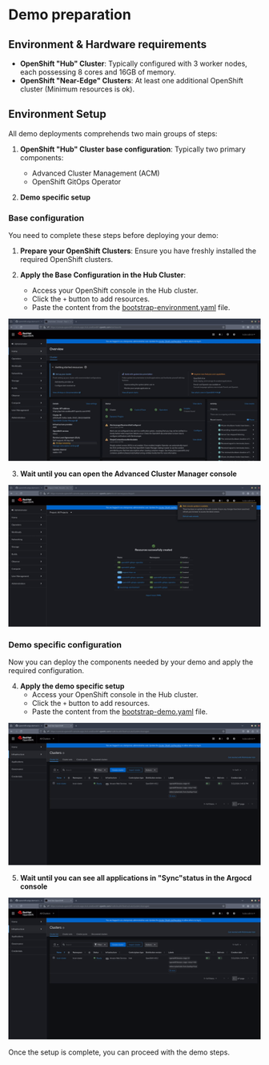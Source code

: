 # Demo preparation

## Environment & Hardware requirements 

* **OpenShift "Hub" Cluster**: Typically configured with 3 worker nodes, each possessing 8 cores and 16GB of memory.
* **OpenShift "Near-Edge" Clusters**: At least one additional OpenShift cluster (Minimum resources is ok). 

## Environment Setup

All demo deployments comprehends two main groups of steps:

1. **OpenShift "Hub" Cluster base configuration**: Typically two primary components:
   - Advanced Cluster Management (ACM)
   - OpenShift GitOps Operator

2. **Demo specific setup**

### Base configuration

You need to complete these steps before deploying your demo:

1. **Prepare your OpenShift Clusters**: Ensure you have freshly installed the required OpenShift clusters.

2. **Apply the Base Configuration in the Hub Cluster**:
   - Access your OpenShift console in the Hub cluster.
   - Click the `+` button to add resources.
   - Paste the content from the [bootstrap-environment.yaml](../../bootstrap-environment/bootstrap-environment.yaml) file.

![](../../../doc/images/bootstrap-environment-deploy.gif)

3. **Wait until you can open the Advanced Cluster Manager console**

![](../../../doc/images/bootstrap-environment-wait.gif)


### Demo specific configuration

Now you can deploy the components needed by your demo and apply the required configuration.

4. **Apply the demo specific setup**
   - Access your OpenShift console in the Hub cluster.
   - Click the `+` button to add resources.
   - Paste the content from the [bootstrap-demo.yaml](bootstrap-demo/bootstrap-demo.yaml) file.

![](images/bootstrap-demo-deploy.gif)

5. **Wait until you can see all applications in "Sync"status in the Argocd console** 

![](images/bootstrap-demo-deploy.gif)


Once the setup is complete, you can proceed with the demo steps.
